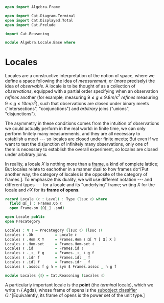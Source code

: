 ```agda
open import Algebra.Frame

open import Cat.Diagram.Terminal
open import Cat.Displayed.Total
open import Cat.Prelude

import Cat.Reasoning

module Algebra.Locale.Base where
```

# Locales

Locales are a constructive interpretation of the notion of space, where
we define a space following the idea of _measurement_, or (more
precisely) the idea of _observable_. A locale is to be thought of as a
collection of _observations_, equipped with a partial order specifying
when an observation _refines_ another (for example, measuring $9 \le g
\le 9.8 m/s^2$ _refines_ measuring $9 \le g \le 10 m/s^2$), such that
observations are closed under binary meets ("intersections",
"conjunctions") and _arbitrary_ joins ("unions", "disjunctions").

The asymmetry in these conditions comes from the intuition of
observations we could actually perform in the real world: in finite
time, we can only perform finitely many measurements, and they are all
necessary to establish a meet --- so locales are closed under finite
meets; But even if we want to test the disjunction of infinitely many
observations, only one of them is necessary to establish the overall
experiment, so locales are closed under arbitrary joins.

In reality, a locale $X$ is nothing more than a [frame], a kind of
complete lattice; But locales relate to eachother in a manner dual to
how frames do^[Put another way, the category of locales is the opposite
of the category of frames.]. To emphasize this duality, we will use
different notation --- and different types --- for a locale and its
"underlying" frame; writing $X$ for the locale and $\mathcal{O}X$ for
its **frame of opens**.

[frame]: Algebra.Frame.html

```agda
record Locale (ℓ : Level) : Type (lsuc ℓ) where
  field Ω[_] : Frames.Ob ℓ
  open Frame-on (Ω[_] .snd)

open Locale public
open Precategory

Locales : ∀ ℓ → Precategory (lsuc ℓ) (lsuc ℓ)
Locales ℓ .Ob          = Locale ℓ
Locales ℓ .Hom X Y     = Frames.Hom ℓ Ω[ Y ] Ω[ X ]
Locales ℓ .Hom-set _ _ = Frames.Hom-set ℓ _ _
Locales ℓ .id          = Frames.id ℓ
Locales ℓ ._∘_ f g     = Frames._∘_ ℓ g f
Locales ℓ .idr f       = Frames.idl _ f
Locales ℓ .idl f       = Frames.idr _ f
Locales ℓ .assoc f g h = sym $ Frames.assoc _ h g f

module Locales {ℓ} = Cat.Reasoning (Locales ℓ)
```

A particularly important locale is the **point** (the _terminal_
locale), which we write `⊤ₗ`{.Agda}, whose frame of opens is the
[subobject classifier] $\Omega$.^[Equivalently, its frame of opens is
the power set of the unit type.]

[subobject classifier]: 1Lab.Resizing.html
